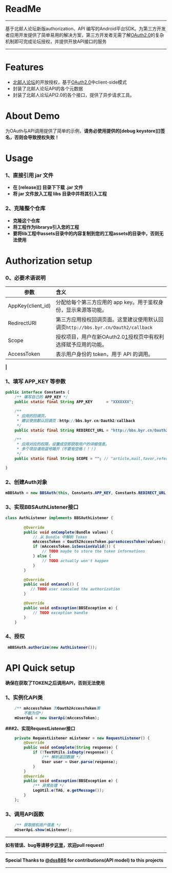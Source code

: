 # ReadMe

------
基于北邮人论坛新版authorization、API 编写的Android平台SDK。为第三方开发者应用开发提供了简单易用的解决方案，第三方开发者无需了解[OAuth2.0][1]的复杂机制即可完成论坛授权，并提供开放API接口的服务

------

# Features
- [北邮人论坛][2]的开放授权，基于[OAuth2.0][1]中client-side模式
- 封装了北邮人论坛API的各个元数据
- 封装了北邮人论坛API2.0的各个接口，提供了异步请求工具。

# About Demo

为OAuth与API调用提供了简单的示例，<html><b>请务必使用提供的[debug keystore][]签名，否则会导致授权失败！</html>

# Usage

### 1、直接引用 jar 文件
- 在 [release][] 目录下下载 .jar 文件
- 将 jar 文件放入工程 libs 目录中并将其引入工程

###	2、克隆整个仓库
- 克隆这个仓库
- 将工程作为librarya引入您的工程
- 要将lib工程中assets目录中的内容复制到您的工程assets的目录中，否则无法使用

# Authorization setup

### 0、必要术语说明
| 参数                   | 含义    | 
| --------               | :-----  | 
| AppKey(client_id)      | 分配给每个第三方应用的 app key。用于鉴权身份，显示来源等功能。|
| RedirectURI            | 第三方应用授权回调页面。这里建议使用默认回调页`http://bbs.byr.cn/Oauth2/callback` |
| Scope                  | 授权项目，用户在新OAuth2.0[1]授权页中有权利选择赋予应用的功能。| 
| AccessToken            | 表示用户身份的 token，用于 API 的调用。| 
|

### 1、填写 APP_KEY 等参数

```java
public interface Constants {
    /** 填写自己的 APP_KEY */
    public static final String APP_KEY      = "XXXXXXX";

    /** 
     * 应用的回调页。
     * 建议使用默认回调页：http://bbs.byr.cn/Oauth2/callback
     */
    public static final String REDIRECT_URL = "http://bbs.byr.cn/Oauth2/callback";

    /**
     * 应用对应的权限，设置成空即获取用户的详细信息。
     * 多个项目请用逗号隔开（不要有空格！！！）
     */
    public static final String SCOPE = ""; // "article,mail,favor,refer,blacklis";

}

```

### 2、创建Auth对象

```java
mBBSAuth = new BBSAuth(this, Constants.APP_KEY, Constants.REDIRECT_URL, Constants.SCOPE);
```
### 3、实现BBSAuthListener接口

```java
class AuthListener implements BBSAuthListener {
        
        @Override
        public void onComplete(Bundle values) {
            // 从 Bundle 中解析 Token
            mAccessToken = Oauth2AccessToken.parseAccessToken(values);
            if (mAccessToken.isSessionValid()) {
            	// TODO maybe to store the token informations
            } else {
             	// TODO actually won't happen
            }
        }

        @Override
        public void onCancel() {
           // TODO user canceled the authorization
        }

        @Override
        public void onException(BBSException e) {
            // TODO exception handle
        }
    }
```
### 4、授权

```java
 mBBSAuth.authorize(new AuthListener());
```

# API Quick setup

确保在获取了TOKEN之后调用API，否则无法使用

### 1、实例化API类

```java
	/** mAccessToken 为Oauth2AccessToken类 
		不能为空*/
    mUserApi = new UserApi(mAccessToken);
```

###2、实现RequestListener接口

```java
	private RequestListener mListener = new RequestListener() {
        @Override
        public void onComplete(String response) {
            if (!TextUtils.isEmpty(response)) {
                /** 解析返回数据 */
                User user = User.parse(response);
            }
        }
		@Override
		public void onException(BBSException e) {
			/** 异常处理 */
            LogUtil.e(TAG, e.getMessage());
		}
    };
```

### 3、调用API函数

```java
	/** 获取授权用户信息 */
	mUserApi.show(mListener);
```
------
如有错误、bug等请移步[这里][4]，欢迎pull request!

------
Special Thanks to [@dss886][3] for contributions(API model) to this projects

-----
[1]:http://http://oauth.net/2/
[2]:http://bbs.byr.cn
[3]:https://github.com/dss886
[4]:https://github.com/paper777/byrbbsSDK/issues
